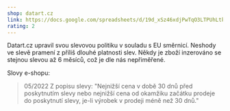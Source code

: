 ```yaml
---
shop: datart.cz
link: https://docs.google.com/spreadsheets/d/19d_xSz46xdjPwTqO3LTPUhLtkiiTF73R1ubj1uIWYt0/edit?usp=sharing
rating: 2
---
```


Datart.cz upravil svou slevovou politiku v souladu s EU směrnicí. Neshody ve slevě pramení z příliš dlouhé platnosti slev. Někdy je zboží inzerováno se stejnou slevou až 6 měsíců, což je dle nás nepřiměřené.

Slovy e-shopu:

> 05/2022 Z popisu slevy: "Nejnižší cena v době 30 dnů před poskytnutím slevy nebo nejnižší cena od okamžiku začátku prodeje do poskytnutí slevy, je-li výrobek v prodeji méně než 30 dnů."
